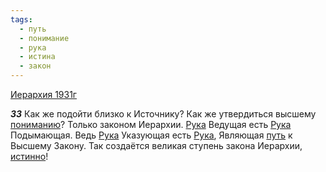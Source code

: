 ```yaml
---
tags:
  - путь
  - понимание
  - рука
  - истина
  - закон
---
```


[Иерархия 1931г](/agni/1931)

___33___
Как же подойти близко к Источнику? Как же утвердиться высшему [пониманию](/tag/#понимание)? Только законом Иерархии. [Рука](/tag/#рука) Ведущая есть [Рука](/tag/#рука) Подымающая. Ведь [Рука](/tag/#рука) Указующая есть [Рука](/tag/#рука), Являющая [путь](/tag/#путь) к Высшему Закону. Так создаётся великая ступень закона Иерархии, [истинно](/tag/#истина)!   


